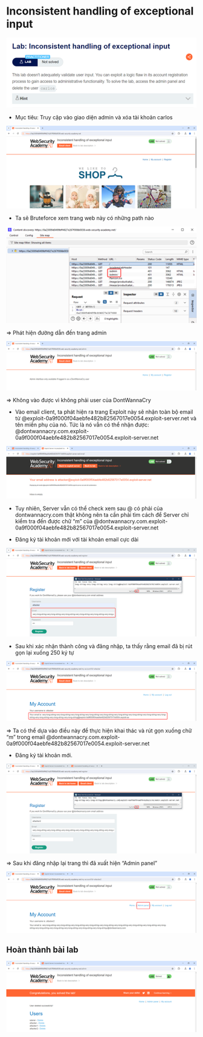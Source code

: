 # Inconsistent handling of exceptional input

![Lab9](/Nguyễn%20Xuân%20Hiếu/PortSwigger/Business%20Logic/Images/lab9_1.png "Lab9")

-	Mục tiêu: Truy cập vào giao diện admin và xóa tài khoản carlos

![Lab9](/Nguyễn%20Xuân%20Hiếu/PortSwigger/Business%20Logic/Images/lab9_2.png "Lab9")

-	Ta sẽ Bruteforce xem trang web này có những path nào

![Lab9](/Nguyễn%20Xuân%20Hiếu/PortSwigger/Business%20Logic/Images/lab9_3.png "Lab9")

=>	Phát hiện đường dẫn đến trang admin

![Lab9](/Nguyễn%20Xuân%20Hiếu/PortSwigger/Business%20Logic/Images/lab9_4.png "Lab9")

=>	Không vào được vì không phải user của DontWannaCry

-	Vào email client, ta phát hiện ra trang Exploit này sẽ nhận toàn bộ email từ @exploit-0a9f000f04aebfe482b82567017e0054.exploit-server.net và tên miền phụ của nó. Tức là nó vẫn có thể nhận được: @dontwannacry.com.exploit-0a9f000f04aebfe482b82567017e0054.exploit-server.net

![Lab9](/Nguyễn%20Xuân%20Hiếu/PortSwigger/Business%20Logic/Images/lab9_5.png "Lab9")

-	Tuy nhiên, Server vẫn có thể check xem sau @ có phải của dontwannacry.com thật không nên ta cần phải tìm cách để Server chỉ kiểm tra đến được chữ “m” của @dontwannacry.com.exploit-0a9f000f04aebfe482b82567017e0054.exploit-server.net

-	Đăng ký tài khoản mới với tài khoản email cực dài

![Lab9](/Nguyễn%20Xuân%20Hiếu/PortSwigger/Business%20Logic/Images/lab9_6.png "Lab9")

-	Sau khi xác nhận thành công và đăng nhập, ta thấy rằng email đã bị rút gọn lại xuống 250 ký tự

![Lab9](/Nguyễn%20Xuân%20Hiếu/PortSwigger/Business%20Logic/Images/lab9_7.png "Lab9")

=>	Ta có thể dựa vào điều này để thực hiện khai thác và rút gọn xuống chữ “m” trong email @dontwannacry.com.exploit-0a9f000f04aebfe482b82567017e0054.exploit-server.net

-	Đăng ký tài khoản mới. 

![Lab9](/Nguyễn%20Xuân%20Hiếu/PortSwigger/Business%20Logic/Images/lab9_8.png "Lab9")

=>	Sau khi đăng nhập lại trang thì đã xuất hiện “Admin panel”

![Lab9](/Nguyễn%20Xuân%20Hiếu/PortSwigger/Business%20Logic/Images/lab9_9.png "Lab9")

## Hoàn thành bài lab

![Lab9](/Nguyễn%20Xuân%20Hiếu/PortSwigger/Business%20Logic/Images/lab9_10.png "Lab9")
